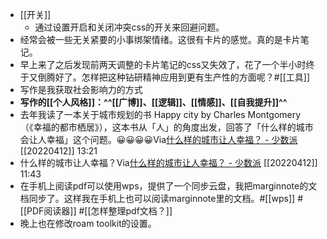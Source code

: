 - [[开关]]
    - 通过设置开启和关闭冲突css的开关来回避问题。
- 经常会被一些无关紧要的小事绑架情绪。这很有卡片的感觉。真的是卡片笔记。
- 早上来了之后发现前两天调整的卡片笔记的css又失效了，花了一个半小时终于又倒腾好了。怎样把这种钻研精神应用到更有生产性的方面呢？#[[工具]] 
- 写作是我获取社会影响力的方式
- **写作的[[个人风格]]：^^[[广博]]、[[逻辑]]、[[情感]]、[[自我提升]]^^**
- 去年我读了一本关于城市规划的书 Happy city by Charles Montgomery （《幸福的都市栖居》），这本书从「人」的角度出发，回答了「什么样的城市会让人幸福」这个问题。😀😀😀😀Via[什么样的城市让人幸福？ - 少数派](https://sspai.com/post/72543) [[20220412]] 13:21
- 什么样的城市让人幸福？Via[什么样的城市让人幸福？ - 少数派](https://sspai.com/post/72543) [[20220412]] 11:43
- 在手机上阅读pdf可以使用wps，提供了一个同步云盘，我把marginnote的文档同步了。这样我在手机上也可以阅读marginnote里的文档。#[[wps]] #[[PDF阅读器]] #[[怎样整理pdf文档？]]
- 晚上也在修改roam toolkit的设置。

